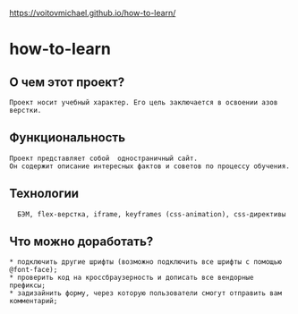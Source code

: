 https://voitovmichael.github.io/how-to-learn/
# how-to-learn 

## О чем этот проект?

	Проект носит учебный характер. Его цель заключается в освоении азов верстки.

## Функциональность

    Проект представляет собой  одностраничный сайт. 
    Он содержит описание интересных фактов и советов по процессу обучения. 

## Технологии

      БЭМ, flex-верстка, iframe, keyframes (css-animation), css-директивы
  
## Что можно доработать?

    * подключить другие шрифты (возможно подключить все шрифты с помощью @font-face); 
    * проверить код на кроссбраузерность и дописать все вендорные префиксы; 
    * задизайнить форму, через которую пользователи смогут отправить вам комментарий;
